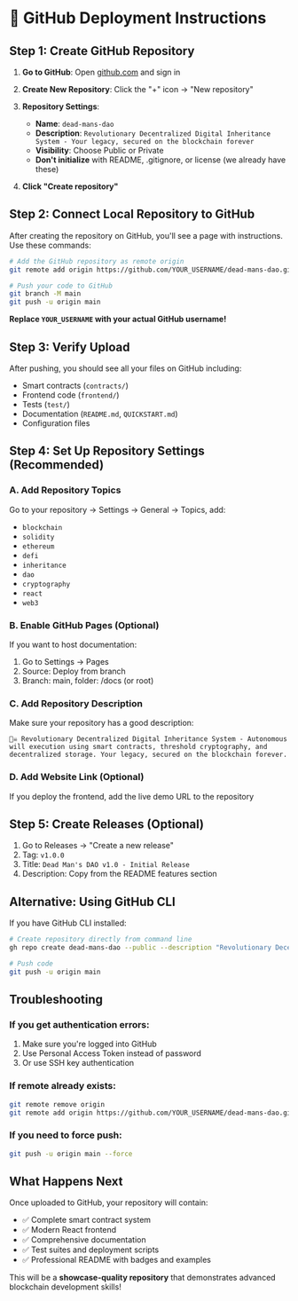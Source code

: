 # 🚀 GitHub Deployment Instructions

## Step 1: Create GitHub Repository

1. **Go to GitHub**: Open [github.com](https://github.com) and sign in
2. **Create New Repository**: Click the "+" icon → "New repository"
3. **Repository Settings**:
   - **Name**: `dead-mans-dao`
   - **Description**: `Revolutionary Decentralized Digital Inheritance System - Your legacy, secured on the blockchain forever`
   - **Visibility**: Choose Public or Private
   - **Don't initialize** with README, .gitignore, or license (we already have these)

4. **Click "Create repository"**

## Step 2: Connect Local Repository to GitHub

After creating the repository on GitHub, you'll see a page with instructions. Use these commands:

```bash
# Add the GitHub repository as remote origin
git remote add origin https://github.com/YOUR_USERNAME/dead-mans-dao.git

# Push your code to GitHub
git branch -M main
git push -u origin main
```

**Replace `YOUR_USERNAME` with your actual GitHub username!**

## Step 3: Verify Upload

After pushing, you should see all your files on GitHub including:
- Smart contracts (`contracts/`)
- Frontend code (`frontend/`)
- Tests (`test/`)
- Documentation (`README.md`, `QUICKSTART.md`)
- Configuration files

## Step 4: Set Up Repository Settings (Recommended)

### A. Add Repository Topics
Go to your repository → Settings → General → Topics, add:
- `blockchain`
- `solidity`
- `ethereum`
- `defi`
- `inheritance`
- `dao`
- `cryptography`
- `react`
- `web3`

### B. Enable GitHub Pages (Optional)
If you want to host documentation:
1. Go to Settings → Pages
2. Source: Deploy from branch
3. Branch: main, folder: /docs (or root)

### C. Add Repository Description
Make sure your repository has a good description:
```
🏴‍☠️ Revolutionary Decentralized Digital Inheritance System - Autonomous will execution using smart contracts, threshold cryptography, and decentralized storage. Your legacy, secured on the blockchain forever.
```

### D. Add Website Link (Optional)
If you deploy the frontend, add the live demo URL to the repository

## Step 5: Create Releases (Optional)

1. Go to Releases → "Create a new release"
2. Tag: `v1.0.0`
3. Title: `Dead Man's DAO v1.0 - Initial Release`
4. Description: Copy from the README features section

## Alternative: Using GitHub CLI

If you have GitHub CLI installed:

```bash
# Create repository directly from command line
gh repo create dead-mans-dao --public --description "Revolutionary Decentralized Digital Inheritance System"

# Push code
git push -u origin main
```

## Troubleshooting

### If you get authentication errors:
1. Make sure you're logged into GitHub
2. Use Personal Access Token instead of password
3. Or use SSH key authentication

### If remote already exists:
```bash
git remote remove origin
git remote add origin https://github.com/YOUR_USERNAME/dead-mans-dao.git
```

### If you need to force push:
```bash
git push -u origin main --force
```

## What Happens Next

Once uploaded to GitHub, your repository will contain:
- ✅ Complete smart contract system
- ✅ Modern React frontend
- ✅ Comprehensive documentation
- ✅ Test suites and deployment scripts
- ✅ Professional README with badges and examples

This will be a **showcase-quality repository** that demonstrates advanced blockchain development skills!